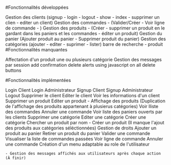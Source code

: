 #Fonctionnalités développées

Gestion des clients (signup - login - logout - show - index - supprimer un clien - editer un client)
Gestion des commandes - (Valider/Créer - Voir ligne de commande - )
Gestion des produits - (Créer - supprimer un produit en le gardant dans les paniers et les commandes - éditer un produit)
Gestion du panier (Ajouter produit au panier - Supprimer produit du panier)
Gestion des catégories (ajouter - editer - suprimer - lister)
barre de recherche - produit
#Fonctionnalités manquantes

Affectation d'un produit une ou plusieurs catégorie
Gestion des messages par session
add confirmation delete alerts using javascript on all delete buttons


#Fonctionnalités implémentées

Login Client
Login Administrateur
Signup Client
Signup Administrateur
Logout
Supprimer le client
Editer le client
Voir les informations d'un client
Supprimer un produit
Editer un produit
    - Affichage des produits (Duplication de l'affichage des produits appartenant à plusierus catégories)
Voir lliste des commandes
Annuler une commande
Voir liste des paniers ouverts par les clients
Supprimer une catégorie
Editer une catégorie
Créer une catégorie
Chercher un produit par nom
    - Créer un produit (Il manque l'ajout des produits aux catégories séléctionnées)
Gestion de droits
Ajouter un produit au panier
Retirer un produit du panier
Valider une commande
Visualiser la liste de commandes passées
Voir ligne de commande
Annuler une commande
Création d'un menu adaptable au role de l'utilisateur



    - Gestion des messages affichés aux utilisateurs après chaque action (À finir)


